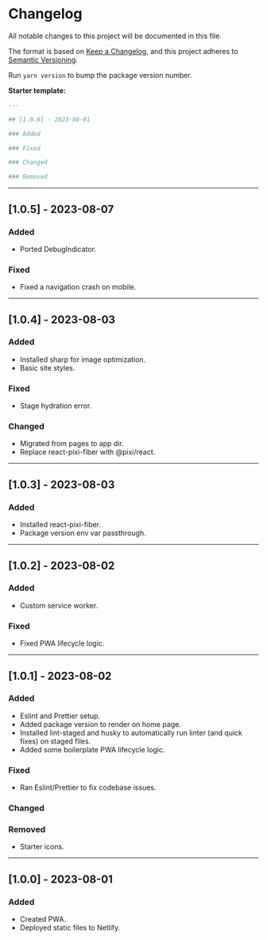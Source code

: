 # Changelog

All notable changes to this project will be documented in this file.

The format is based on [Keep a Changelog](https://keepachangelog.com/en/1.0.0/),
and this project adheres to [Semantic Versioning](https://semver.org/spec/v2.0.0.html).

Run `yarn version` to bump the package version number.

**Starter template:**

```md
---

## [1.0.0] - 2023-08-01

### Added

### Fixed

### Changed

### Removed
```

---

## [1.0.5] - 2023-08-07

### Added

- Ported DebugIndicator.

### Fixed

- Fixed a navigation crash on mobile.

---

## [1.0.4] - 2023-08-03

### Added

- Installed sharp for image optimization.
- Basic site styles.

### Fixed

- Stage hydration error.

### Changed

- Migrated from pages to app dir.
- Replace react-pixi-fiber with @pixi/react.

---

## [1.0.3] - 2023-08-03

### Added

- Installed react-pixi-fiber.
- Package version env var passthrough.

---

## [1.0.2] - 2023-08-02

### Added

- Custom service worker.

### Fixed

- Fixed PWA lifecycle logic.

---

## [1.0.1] - 2023-08-02

### Added

- Eslint and Prettier setup.
- Added package version to render on home page.
- Installed lint-staged and husky to automatically run linter (and quick fixes) on staged files.
- Added some boilerplate PWA lifecycle logic.

### Fixed

- Ran Eslint/Prettier to fix codebase issues.

### Changed

### Removed

- Starter icons.

---

## [1.0.0] - 2023-08-01

### Added

- Created PWA.
- Deployed static files to Netlify.
